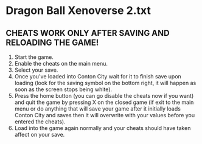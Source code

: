 # Dragon Ball Xenoverse 2.txt

## CHEATS WORK ONLY AFTER SAVING AND RELOADING THE GAME!

1. Start the game.
2. Enable the cheats on the main menu.
3. Select your save.
4. Once you've loaded into Conton City wait for it to finish save upon loading (look for the saving symbol on the bottom right, it will happen as soon as the screen stops being white).
5. Press the home button (you can go disable the cheats now if you want) and quit the game by pressing X on the closed game (if exit to the main menu or do anything that will save your game after it initially loads Conton City and saves then it will overwrite with your values before you entered the cheats).
6. Load into the game again normally and your cheats should have taken affect on your save.
